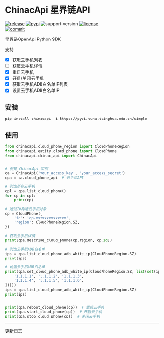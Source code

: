 # ChinacApi 星界链API

[![release](https://github.com/AkagiYui/ChinacApi/workflows/release/badge.svg)](https://github.com/AkagiYui/ChinacApi/actions?query=workflow%3Arelease) 
[![pypi](https://img.shields.io/pypi/v/chinacapi.svg)](https://pypi.org/project/chinacapi/)
![support-version](https://img.shields.io/pypi/pyversions/chinacapi) 
[![license](https://img.shields.io/github/license/AkagiYui/ChinacApi)](https://github.com/AkagiYui/ChinacApi/blob/master/LICENSE)  
[![commit](https://img.shields.io/github/last-commit/AkagiYui/ChinacApi)](https://github.com/AkagiYui/ChinacApi/commits/master)

[星界链OpenApi](https://docs-api.chinac.com/) Python SDK

支持

- [x] 获取云手机列表
- [ ] 获取云手机详情
- [x] 重启云手机
- [x] 开启/关闭云手机
- [x] 获取云手机ADB白名单IP列表
- [x] 设置云手机ADB白名单IP

## 安装

```shell
pip install chinacapi -i https://pypi.tuna.tsinghua.edu.cn/simple
```

## 使用

```python
from chinacapi.cloud_phone_region import CloudPhoneRegion
from chinacapi.entity.cloud_phone import CloudPhone
from chinacapi.chinac_api import ChinacApi


# 创建 ChinacApi 实例
ca = ChinacApi('your_access_key', 'your_access_secret')
cpa = ca.cloud_phone_api  # 云手机API

# 列出所有云手机
cpl = cpa.list_cloud_phone()
for cp in cpl:
    print(cp)

# 通过ID构造云手机对象
cp = CloudPhone({
    'id': 'cp-xxxxxxxxxxxxxx',
    'region': CloudPhoneRegion.SZ,
})

# 获取云手机详情
print(cpa.describe_cloud_phone(cp.region, cp.id))

# 列出云手机ADB白名单
ips = cpa.list_cloud_phone_adb_white_ip(CloudPhoneRegion.SZ)
print(ips)

# 设置云手机ADB白名单
print(cpa.set_cloud_phone_adb_white_ip(CloudPhoneRegion.SZ, list(set(ips + [
    '1.1.1.1', '1.1.1.2', '1.1.1.3', 
    '1.1.1.4', '1.1.1.5', '1.1.1.6',
]))))
ips = cpa.list_cloud_phone_adb_white_ip(CloudPhoneRegion.SZ)
print(ips)


print(cpa.reboot_cloud_phone(cp))  # 重启云手机
print(cpa.start_cloud_phone(cp))  # 开启云手机
print(cpa.stop_cloud_phone(cp))  # 关闭云手机
```

---

[更新日志](https://github.com/AkagiYui/ChinacApi/blob/master/Changelog.md)
